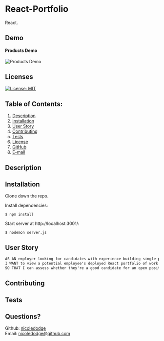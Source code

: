 # React-Portfolio
React.

##  Demo
#### Products Demo
![Products Demo](https://github.com/nicoledodge/react-portfolio/blob/main/public/images/react%20demo.gif?raw=true)  


## Licenses
[![License: MIT](https://img.shields.io/badge/License-MIT-yellow.svg)](https://opensource.org/licenses/MIT)
## Table of Contents:
1. [Description](#description)
2. [Installation](#Installation)
3. [User Story](#User-Story)
4. [Contributing](#Contributing)
5. [Tests](#Tests)
6. [License](#License)
7. [GitHub](#GitHub)
8. [E-mail](#Email)
## Description

## Installation
Clone down the repo.

Install dependencies:
```
$ npm install
```
Start server at http://localhost:3001/:
```
$ nodemon server.js
```

## User Story

```md
AS AN employer looking for candidates with experience building single-page applications
I WANT to view a potential employee's deployed React portfolio of work samples
SO THAT I can assess whether they're a good candidate for an open position
```

## Contributing

## Tests

## Questions?
Github: [nicoledodge](@data.github)  
Email: nicoledodge@github.com
